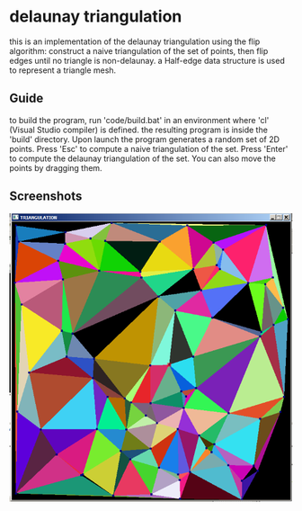 # delaunay triangulation
this is an implementation of the delaunay triangulation using the flip algorithm: 
construct a naive triangulation of the set of points, then flip edges until no triangle is non-delaunay.
a Half-edge data structure is used to represent a triangle mesh.

## Guide

to build the program, run 'code/build.bat' in an environment where 'cl' (Visual Studio compiler) is defined.
the resulting program is inside the 'build' directory.
Upon launch the program generates a random set of 2D points.
Press 'Esc' to compute a naive triangulation of the set.
Press 'Enter' to compute the delaunay triangulation of the set.
You can also move the points by dragging them.

## Screenshots

<img src="imgs/0.png"/>

